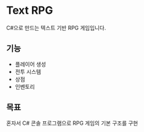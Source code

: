 # Text RPG

C#으로 만드는 텍스트 기반 RPG 게임입니다.

## 기능
- 플레이어 생성
- 전투 시스템
- 상점
- 인벤토리

## 목표
혼자서 C# 콘솔 프로그램으로 RPG 게임의 기본 구조를 구현
